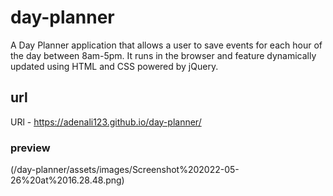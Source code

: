 # day-planner

A Day Planner application that allows a user to save events for each hour of the  day between 8am-5pm. It runs in the browser and feature dynamically updated using HTML and CSS powered by jQuery.

## url

URl - https://adenali123.github.io/day-planner/


### preview

(/day-planner/assets/images/Screenshot%202022-05-26%20at%2016.28.48.png)